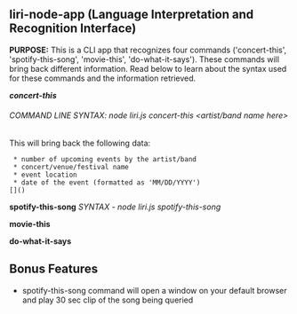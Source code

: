 ## liri-node-app (Language Interpretation and Recognition Interface)
**PURPOSE:** This is a CLI app that recognizes four commands ('concert-this', 'spotify-this-song', 'movie-this', 'do-what-it-says'). These commands will bring back different information. Read below to learn about the syntax used for these commands and the information retrieved.

***concert-this***
###### COMMAND LINE SYNTAX: node liri.js concert-this <artist/band name here>
This will bring back the following data:
```
 * number of upcoming events by the artist/band
 * concert/venue/festival name
 * event location
 * date of the event (formatted as 'MM/DD/YYYY')
[]()
```

**spotify-this-song** *SYNTAX - node liri.js spotify-this-song <song name here>*
  
**movie-this**

**do-what-it-says**

## Bonus Features
* spotify-this-song command will open a window on your default browser and play 30 sec clip of the song being queried
